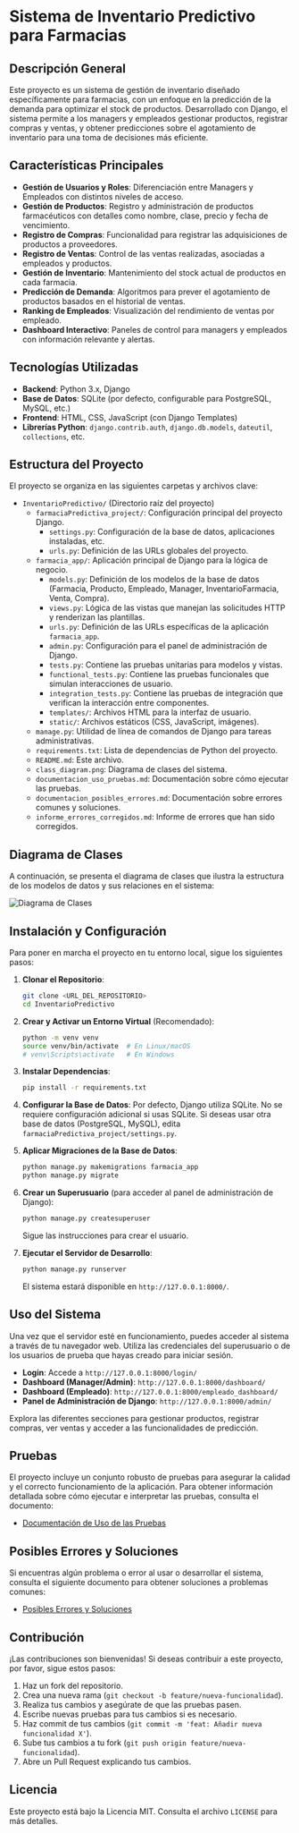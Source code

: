 # Sistema de Inventario Predictivo para Farmacias

## Descripción General

Este proyecto es un sistema de gestión de inventario diseñado específicamente para farmacias, con un enfoque en la predicción de la demanda para optimizar el stock de productos. Desarrollado con Django, el sistema permite a los managers y empleados gestionar productos, registrar compras y ventas, y obtener predicciones sobre el agotamiento de inventario para una toma de decisiones más eficiente.

## Características Principales

-   **Gestión de Usuarios y Roles**: Diferenciación entre Managers y Empleados con distintos niveles de acceso.
-   **Gestión de Productos**: Registro y administración de productos farmacéuticos con detalles como nombre, clase, precio y fecha de vencimiento.
-   **Registro de Compras**: Funcionalidad para registrar las adquisiciones de productos a proveedores.
-   **Registro de Ventas**: Control de las ventas realizadas, asociadas a empleados y productos.
-   **Gestión de Inventario**: Mantenimiento del stock actual de productos en cada farmacia.
-   **Predicción de Demanda**: Algoritmos para prever el agotamiento de productos basados en el historial de ventas.
-   **Ranking de Empleados**: Visualización del rendimiento de ventas por empleado.
-   **Dashboard Interactivo**: Paneles de control para managers y empleados con información relevante y alertas.

## Tecnologías Utilizadas

-   **Backend**: Python 3.x, Django
-   **Base de Datos**: SQLite (por defecto, configurable para PostgreSQL, MySQL, etc.)
-   **Frontend**: HTML, CSS, JavaScript (con Django Templates)
-   **Librerías Python**: `django.contrib.auth`, `django.db.models`, `dateutil`, `collections`, etc.

## Estructura del Proyecto

El proyecto se organiza en las siguientes carpetas y archivos clave:

-   `InventarioPredictivo/` (Directorio raíz del proyecto)
    -   `farmaciaPredictiva_project/`: Configuración principal del proyecto Django.
        -   `settings.py`: Configuración de la base de datos, aplicaciones instaladas, etc.
        -   `urls.py`: Definición de las URLs globales del proyecto.
    -   `farmacia_app/`: Aplicación principal de Django para la lógica de negocio.
        -   `models.py`: Definición de los modelos de la base de datos (Farmacia, Producto, Empleado, Manager, InventarioFarmacia, Venta, Compra).
        -   `views.py`: Lógica de las vistas que manejan las solicitudes HTTP y renderizan las plantillas.
        -   `urls.py`: Definición de las URLs específicas de la aplicación `farmacia_app`.
        -   `admin.py`: Configuración para el panel de administración de Django.
        -   `tests.py`: Contiene las pruebas unitarias para modelos y vistas.
        -   `functional_tests.py`: Contiene las pruebas funcionales que simulan interacciones de usuario.
        -   `integration_tests.py`: Contiene las pruebas de integración que verifican la interacción entre componentes.
        -   `templates/`: Archivos HTML para la interfaz de usuario.
        -   `static/`: Archivos estáticos (CSS, JavaScript, imágenes).
    -   `manage.py`: Utilidad de línea de comandos de Django para tareas administrativas.
    -   `requirements.txt`: Lista de dependencias de Python del proyecto.
    -   `README.md`: Este archivo.
    -   `class_diagram.png`: Diagrama de clases del sistema.
    -   `documentacion_uso_pruebas.md`: Documentación sobre cómo ejecutar las pruebas.
    -   `documentacion_posibles_errores.md`: Documentación sobre errores comunes y soluciones.
    -   `informe_errores_corregidos.md`: Informe de errores que han sido corregidos.

## Diagrama de Clases

A continuación, se presenta el diagrama de clases que ilustra la estructura de los modelos de datos y sus relaciones en el sistema:

![Diagrama de Clases](https://private-us-east-1.manuscdn.com/sessionFile/ghwrfj97U6FCScaR2M3ZMs/sandbox/HLYcYMUEjMCBv2QF0tVIT7-images_1753459182715_na1fn_L2hvbWUvdWJ1bnR1L3VwbG9hZC9JbnZlbnRhcmlvUHJlZGljdGl2by9jbGFzc19kaWFncmFt.png?Policy=eyJTdGF0ZW1lbnQiOlt7IlJlc291cmNlIjoiaHR0cHM6Ly9wcml2YXRlLXVzLWVhc3QtMS5tYW51c2Nkbi5jb20vc2Vzc2lvbkZpbGUvZ2h3cmZqOTdVNkZDU2NhUjJNM1pNcy9zYW5kYm94L0hMWWNZTVVFak1DQnYyUUYwdFZJVDctaW1hZ2VzXzE3NTM0NTkxODI3MTVfbmExZm5fTDJodmJXVXZkV0oxYm5SMUwzVndiRzloWkM5SmJuWmxiblJoY21sdlVISmxaR2xqZEdsMmJ5OWpiR0Z6YzE5a2FXRm5jbUZ0LnBuZyIsIkNvbmRpdGlvbiI6eyJEYXRlTGVzc1RoYW4iOnsiQVdTOkVwb2NoVGltZSI6MTc5ODc2MTYwMH19fV19&Key-Pair-Id=K2HSFNDJXOU9YS&Signature=afM6yzvfe4nhpl1OAoiS2qw7TTLqO7tgS4-P3Lk6kmLPQFbq3Pv8tbb672kvKJFZwgAHzR2QGxb06zLJij~OjrILMjqFNOIAxbkovlwAjAd4Xpvp6xB-3grP6rM2ChKPX62YLZttZDSiP78W-JsC228LeMjUndQuBDskQt1rgtcw1UJaw2Sp6uWNUWcveY-5AEQCysADPNPs4tb29iPntU-9TAFNqnsI5YDKLiVEAf1R77D9scu6Z00cNZAZ53qwZAlkEoXx71fs7W8ivcJSFDzjOW5tv8mxc9ua2jOGTbrbsGd8vBsnpfBbQd4rqlOgPK5Bwf7QyFHNWveEcxXVFQ__)

## Instalación y Configuración

Para poner en marcha el proyecto en tu entorno local, sigue los siguientes pasos:

1.  **Clonar el Repositorio**:
    ```bash
    git clone <URL_DEL_REPOSITORIO>
    cd InventarioPredictivo
    ```

2.  **Crear y Activar un Entorno Virtual** (Recomendado):
    ```bash
    python -m venv venv
    source venv/bin/activate  # En Linux/macOS
    # venv\Scripts\activate   # En Windows
    ```

3.  **Instalar Dependencias**:
    ```bash
    pip install -r requirements.txt
    ```

4.  **Configurar la Base de Datos**:
    Por defecto, Django utiliza SQLite. No se requiere configuración adicional si usas SQLite. Si deseas usar otra base de datos (PostgreSQL, MySQL), edita `farmaciaPredictiva_project/settings.py`.

5.  **Aplicar Migraciones de la Base de Datos**:
    ```bash
    python manage.py makemigrations farmacia_app
    python manage.py migrate
    ```

6.  **Crear un Superusuario** (para acceder al panel de administración de Django):
    ```bash
    python manage.py createsuperuser
    ```
    Sigue las instrucciones para crear el usuario.

7.  **Ejecutar el Servidor de Desarrollo**:
    ```bash
    python manage.py runserver
    ```
    El sistema estará disponible en `http://127.0.0.1:8000/`.

## Uso del Sistema

Una vez que el servidor esté en funcionamiento, puedes acceder al sistema a través de tu navegador web. Utiliza las credenciales del superusuario o de los usuarios de prueba que hayas creado para iniciar sesión.

-   **Login**: Accede a `http://127.0.0.1:8000/login/`
-   **Dashboard (Manager/Admin)**: `http://127.0.0.1:8000/dashboard/`
-   **Dashboard (Empleado)**: `http://127.0.0.1:8000/empleado_dashboard/`
-   **Panel de Administración de Django**: `http://127.0.0.1:8000/admin/`

Explora las diferentes secciones para gestionar productos, registrar compras, ver ventas y acceder a las funcionalidades de predicción.

## Pruebas

El proyecto incluye un conjunto robusto de pruebas para asegurar la calidad y el correcto funcionamiento de la aplicación. Para obtener información detallada sobre cómo ejecutar e interpretar las pruebas, consulta el documento:

-   [Documentación de Uso de las Pruebas](documentacion_uso_pruebas.md)

## Posibles Errores y Soluciones

Si encuentras algún problema o error al usar o desarrollar el sistema, consulta el siguiente documento para obtener soluciones a problemas comunes:

-   [Posibles Errores y Soluciones](documentacion_posibles_errores.md)

## Contribución

¡Las contribuciones son bienvenidas! Si deseas contribuir a este proyecto, por favor, sigue estos pasos:

1.  Haz un fork del repositorio.
2.  Crea una nueva rama (`git checkout -b feature/nueva-funcionalidad`).
3.  Realiza tus cambios y asegúrate de que las pruebas pasen.
4.  Escribe nuevas pruebas para tus cambios si es necesario.
5.  Haz commit de tus cambios (`git commit -m 'feat: Añadir nueva funcionalidad X'`).
6.  Sube tus cambios a tu fork (`git push origin feature/nueva-funcionalidad`).
7.  Abre un Pull Request explicando tus cambios.

## Licencia

Este proyecto está bajo la Licencia MIT. Consulta el archivo `LICENSE` para más detalles.

